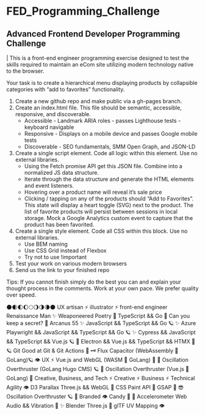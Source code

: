 # FED_Programming_Challenge
## Advanced Frontend Developer Programming Challenge

| This is a front-end engineer programming exercise designed to test the skills required to maintain an eCom site utilizing modern technology native to the browser.

Your task is to create a hierarchical menu displaying products by collapsible categories with “add to favorites” functionality.

1. Create a new github repo and make public via a gh-pages branch.
2. Create an index.html file. This file should be semantic, accessible, responsive, and discoverable. 
    * Accessible - Landmark ARIA roles - passes Lighthouse tests - keyboard navigable
    * Responsive - Displays on a mobile device and passes Google mobile tests
    * Discoverable - SEO fundamentals, SMM Open Graph, and JSON-LD
3. Create a single script element. Code all logic within this element. Use no external libraries.
    * Using the Fetch promise API get this JSON file. Combine into a normalized JS data structure.
    * Iterate through the data structure and generate the HTML elements and event listeners.
    * Hovering over a product name will reveal it’s sale price
    * Clicking / tapping on any of the products should “Add to Favorites”. This state will display a heart toggle (SVG) next to the product. The list of favorite products will persist between sessions in local storage. Mock a Google Analytics custom event to capture that the product has been favorited.
4. Create a single style element. Code all CSS within this block. Use no external libraries.
    * Use BEM naming
    * Use CSS Grid instead of Flexbox
    * Try not to use !important
5. Test your work on various modern browsers
6. Send us the link to your finished repo

Tips: If you cannot finish simply do the best you can and explain your thought process in the comments. Work at your own pace. We prefer quality over speed.


🌑🌒🌓🌔🌕🌖🌗🌘🌑
UX artisan ⚡ illustrator ⚡ front-end engineer
Renaissance Man ✨ Weaponeered Poetry
🚀 TypeScript && Go
🌴 Can you keep a secret? 🎲 Arcanus 55
✨ JavaScript && TypeScript && Go 🪐
✨ Azure Playwright && JavaScript && TypeScript && Go 🪐
✨ Cypress && JavaScript && TypeScript && Vue.js 🪐
🚀 Electron && Vue.js && TypeScript && HTMX  🍰
🪐 Git Good at Git & Git Actions 🎯
🗝️ Flux Capacitor (WebAssembly 🐹 GoLang)🪐
👁️ UX ⚡ Vue.js and WebGL (WASM 🐹 GoLang) 🍭
🍰 Oscillation Overthruster (GoLang Hugo CMS) 🪐
🗿 Oscillation Overthruster (Vue.js 🐹 GoLang)
🦄 Creative, Business, and Tech ⚡
Creative ⚡ Business ⚡ Technical Agility
👁️ D3 Parallax Three.js && WebGL 🍭 CSS Paint API 🍭 GSAP 🍭
😎 Oscillation Overthruster 🪐
🍰 Branded 👁️ Candy 🎨
🍰 Accelerometer Web Audio  && Vibration 🌴
✨ Blender Three.js 🍭 glTF UV Mapping 👁️






